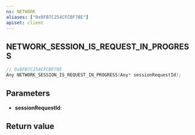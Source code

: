 ```yaml
---
ns: NETWORK
aliases: ["0x8FB7C254CFCBF78E"]
apiset: client
---
```

## NETWORK_SESSION_IS_REQUEST_IN_PROGRESS

```c
// 0x8FB7C254CFCBF78E
Any NETWORK_SESSION_IS_REQUEST_IN_PROGRESS(Any* sessionRequestId);
```


## Parameters
* **sessionRequestId**:

## Return value

